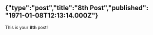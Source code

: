{"type":"post","title":"8th Post","published": "1971-01-08T12:13:14.000Z"}
---
This is your __8th__ post!
